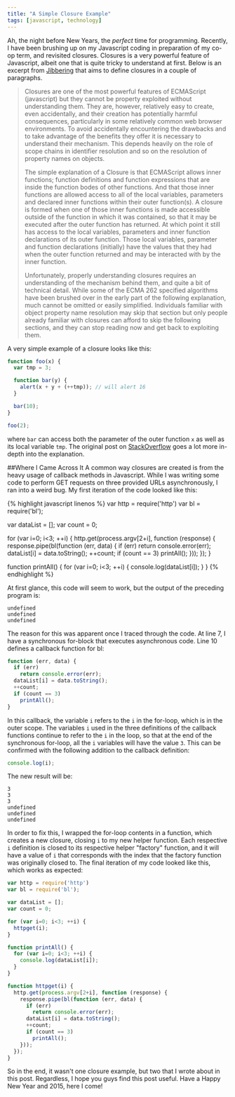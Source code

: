 ```yaml
---
title: "A Simple Closure Example"
tags: [javascript, technology]
---
```


Ah, the night before New Years, the _perfect_ time for programming. Recently, I have been brushing up on my Javascript coding in preparation of my co-op term, and revisited closures. Closures is a very powerful feature of Javascript, albeit one that is quite tricky to understand at first. Below is an excerpt from [Jibbering](http://jibbering.com/faq/notes/closures/) that aims to define closures in a couple of paragraphs.

>Closures are one of the most powerful features of ECMAScript (javascript) but they cannot be property exploited without understanding them. They are, however, relatively easy to create, even accidentally, and their creation has potentially harmful consequences, particularly in some relatively common web browser environments. To avoid accidentally encountering the drawbacks and to take advantage of the benefits they offer it is necessary to understand their mechanism. This depends heavily on the role of scope chains in identifier resolution and so on the resolution of property names on objects.
>
>The simple explanation of a Closure is that ECMAScript allows inner functions; function definitions and function expressions that are inside the function bodes of other functions. And that those inner functions are allowed access to all of the local variables, parameters and declared inner functions within their outer function(s). A closure is formed when one of those inner functions is made accessible outside of the function in which it was contained, so that it may be executed after the outer function has returned. At which point it still has access to the local variables, parameters and inner function declarations of its outer function. Those local variables, parameter and function declarations (initially) have the values that they had when the outer function returned and may be interacted with by the inner function.
>
>Unfortunately, properly understanding closures requires an understanding of the mechanism behind them, and quite a bit of technical detail. While some of the ECMA 262 specified algorithms have been brushed over in the early part of the following explanation, much cannot be omitted or easily simplified. Individuals familiar with object property name resolution may skip that section but only people already familiar with closures can afford to skip the following sections, and they can stop reading now and get back to exploiting them.

A very simple example of a closure looks like this:

```javascript
function foo(x) {
  var tmp = 3;

  function bar(y) {
    alert(x + y + (++tmp)); // will alert 16
  }

  bar(10);
}

foo(2);
```

where ```bar``` can access both the parameter of the outer function ```x``` as well as its local variable ```tmp```. The original post on [StackOverflow](http://stackoverflow.com/a/111200/2252894) goes a lot more in-depth into the explanation.

##Where I Came Across It
A common way closures are created is from the heavy usage of callback methods in Javascript. While I was writing some code to perform GET requests on three provided URLs asynchronously, I ran into a weird bug. My first iteration of the code looked like this:

{% highlight javascript linenos %}
var http = require('http')
var bl = require('bl');

var dataList = [];
var count = 0;

for (var i=0; i<3; ++i) {
  http.get(process.argv[2+i], function (response) {
    response.pipe(bl(function (err, data) {
      if (err)
        return console.error(err);
      dataList[i] = data.toString();
      ++count;
      if (count == 3)
        printAll();
    }));
  });
}

function printAll() {
  for (var i=0; i<3; ++i) {
    console.log(dataList[i]);
  }
}
{% endhighlight %}

At first glance, this code will seem to work, but the output of the preceding program is:

```
undefined
undefined
undefined
```

The reason for this was apparent once I traced through the code. At line 7, I have a synchronous for-block that executes asynchronous code. Line 10 defines a callback function for bl:

```javascript
function (err, data) {
  if (err)
    return console.error(err);
  dataList[i] = data.toString();
  ++count;
  if (count == 3)
    printAll();
}
```

In this callback, the variable ```i``` refers to the ```i``` in the for-loop, which is in the outer scope. The variables ```i``` used in the three definitions of the callback functions continue to refer to the ```i``` in the loop, so that at the end of the synchronous for-loop, all the ```i``` variables will have the value ```3```. This can be confirmed with the following addition to the callback definition:

```javascript
console.log(i);
```

The new result will be:

```
3
3
3
undefined
undefined
undefined
```

In order to fix this, I wrapped the for-loop contents in a function, which creates a new closure, closing ```i``` to my new helper function. Each respective ```i``` definition is closed to its respective helper "factory" function, and it will have a value of ```i``` that corresponds with the index that the factory function was originally closed to. The final iteration of my code looked like this, which works as expected:

```javascript
var http = require('http')
var bl = require('bl');

var dataList = [];
var count = 0;

for (var i=0; i<3; ++i) {
  httpget(i);
}

function printAll() {
  for (var i=0; i<3; ++i) {
    console.log(dataList[i]);
  }
}

function httpget(i) {
  http.get(process.argv[2+i], function (response) {
    response.pipe(bl(function (err, data) {
      if (err)
        return console.error(err);
      dataList[i] = data.toString();
      ++count;
      if (count == 3)
        printAll();
    }));
  });
}
```

So in the end, it wasn't one closure example, but two that I wrote about in this post. Regardless, I hope you guys find this post useful. Have a Happy New Year and 2015, here I come!

<!--end-->
